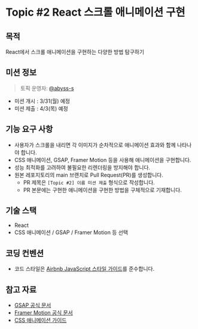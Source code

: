 # Topic #2 React 스크롤 애니메이션 구현

## 목적

React에서 스크롤 애니메이션을 구현하는 다양한 방법 탐구하기

## 미션 정보

> 토픽 운영자: [@abyss-s](https://github.com/abyss-s)

- 미션 개시 : 3/31(월) 예정
- 미션 제출 : 4/3(목) 예정

## 기능 요구 사항

- 사용자가 스크롤을 내리면 각 이미지가 순차적으로 애니메이션 효과와 함께 나타나야 합니다.
- CSS 애니메이션, GSAP, Framer Motion 등을 사용해 애니메이션을 구현합니다.
- 성능 최적화를 고려하여 불필요한 리렌더링을 방지해야 합니다.
- 원본 레포지토리의 main 브랜치로 Pull Request(PR)를 생성합니다.
  - PR 제목은 `[Topic #2] 이름 미션 제출` 형식으로 작성합니다.
  - PR 본문에는 구현한 애니메이션을 구현한 방법을 구체적으로 기재합니다.

## 기술 스택

- React
- CSS 애니메이션 / GSAP / Framer Motion 등 선택

## 코딩 컨벤션

- 코드 스타일은 [Airbnb JavaScript 스타일 가이드](https://github.com/airbnb/javascript)를 준수합니다.

## 참고 자료

- [GSAP 공식 문서](https://greensock.com/docs/)
- [Framer Motion 공식 문서](https://www.framer.com/motion/)
- [CSS 애니메이션 가이드](https://developer.mozilla.org/en-US/docs/Web/CSS/CSS_Animations)
